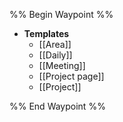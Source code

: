 
%% Begin Waypoint %%
- **Templates**
	- [[Area]]
	- [[Daily]]
	- [[Meeting]]
	- [[Project page]]
	- [[Project]]

%% End Waypoint %%